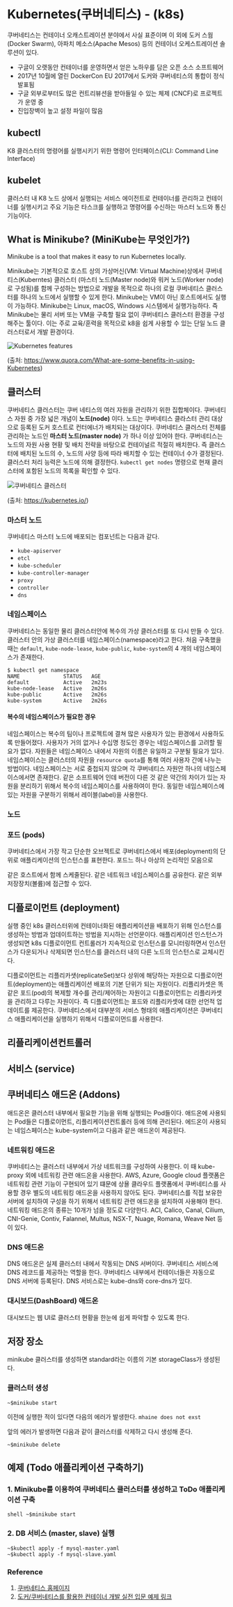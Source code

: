# Kubernetes(쿠버네티스) - (k8s)

쿠버네티스는 컨테이너 오캐스트레이션 분야에서 사실 표준이며 이 외에 도커 스웜(Docker Swarm), 아파치 
메소스(Apache Mesos) 등의 컨테이너 오케스트레이션 솔루션이 있다.
 
* 구글이 오랫동안 컨테이너를 운영하면서 얻은 노하우를 담은 오픈 소스 소프트웨어
* 2017년 10월에 열린 DockerCon EU 2017에서 도커와 쿠버네티스의 통합이 정식 발표됨
* 구글 외부로부터도 많은 컨트리뷰션을 받아들일 수 있는 체제 (CNCF)로 프로젝트가 운영 중
* 진입장벽이 높고 설정 파일이 많음

## kubectl

K8 클러스터의 명령어를 실행시키기 위한 명령어 인터페이스(CLI: Command Line Interface) 

## kubelet

클러스터 내 K8 노드 상에서 실행되는 서비스 에이전트로 컨테이너를 관리하고 컨테이너를 실행시키고 주요 기능은 타스크를 실행하고 명령어를 수신하는 마스터 노드와 통신 기능이다.  

## What is Minikube? (MiniKube는 무엇인가?)

 Minikube is a tool that makes it easy to run Kubernetes locally.

Minikube는 기본적으로 호스트 상의 가상머신(VM: Virtual Machine)상에서 쿠버네티스(Kuberntes) 클러스터 (마스터 노드(Master node)와 워커 노드(Worker node)로 구성됨)를 함께 구성하는 방법으로 개발을 목적으로 하나의 로컬 쿠버네티스 클러스터를 하나의 노드에서 실행할 수 있게 한다. Minikube는 VM이 아닌 호스트에서도 실행이 가능하다. Minikube는 Linux, macOS, Windows 시스템에서 실행가능하다. 즉 Minikube는 물리 서버 또는 VM을 구축할 
필요 없이 쿠버네티스 클러스터 환경을 구성해주는 툴이다. 
이는 주로 교육/훈력을 목적으로 k8을 쉽게 사용할 수 있는 단일 노드 클러스터로서 개발 환경이다. 

![Kubernetes features](https://qph.fs.quoracdn.net/main-qimg-6090cfa54f58441223588c9e0bb5a33b-c)

(출처: https://www.quora.com/What-are-some-benefits-in-using-Kubernetes)

## 클러스터

쿠버네티스 클러스터는 쿠버 네티스의 여러 자원을 관리하기 위한 집합체이다. 쿠버네티스 자원 중 가장 넓은 개념이 **노드(node)** 이다. 
노드는 쿠버네티스 클라스터 관리 대상으로 등록된 도커 호스트로 컨터에너가 배치되는 대상이다. 쿠버네티스 클러스터 전체를 관리하는 노드인
**마스터 노드(master node)** 가 하나 이상 있어야 한다. 
쿠버네티스는 노드의 자원 사용 현황 및 배치 전략을 바탕으로 컨테이널르 적절히 배치한다. 즉 클러스터에 배치된 노드의 수, 노드의 사양 등에 따라 
배치할 수 있는 컨테이너 수가 결정된다. 클러스터 처리 능력은 노드에 의해 결정한다. 
```kubectl get nodes``` 명령으로 현재 클러스터에 포함된 노드의 목록을 확인할 수 있다.

![쿠버네티스 클러스터](https://d33wubrfki0l68.cloudfront.net/99d9808dcbf2880a996ed50d308a186b5900cec9/40b94/docs/tutorials/kubernetes-basics/public/images/module_01_cluster.svg)

(출처: https://kubernetes.io/)

### 마스터 노드 

쿠버네티스 마스터 노드에 배포되는 컴포넌트는 다음과 같다. 

* ```kube-apiserver```
* ```etcl```
* ```kube-scheduler```
* ```kube-controller-manager```
* ```proxy```
* ```controller```
* ```dns```

### 네임스페이스

쿠버네티스는 동일한 물리 클러스터안에 복수의 가상 클러스터를 또 다시 만들 수 있다. 클러스터 안의 가상 클러스터를 네임스페이스(namespace)라고
한다. 처음 구축했을 때는 ```default```, ```kube-node-lease```, ```kube-public```, ```kube-system```의
4 개의 네임스페이스가 존재한다. 

```shell
$ kubectl get namespace
NAME              STATUS   AGE
default           Active   2m23s
kube-node-lease   Active   2m26s
kube-public       Active   2m26s
kube-system       Active   2m26s
```
#### 복수의 네임스페이스가 필요한 경우 

네임스페이스는 복수의 팀이나 프로젝트에 결쳐 많은 사용자가 있는 환경에서 사용하도록 만들어졌다. 사용자가 거의 없거나 수십명 정도인 경우는 네임스페이스를 고려할 필요가 없다. 자원들은 네임스페이스 내에서 자원의 이름은 유일하고 구분될 필요가 있다.
네임스페이스는 클러스터의 자원을 ```resource quota```를 통해 여러 사용자 간에  나누는 방법이다. 
네임스페이스는 서로 중첩되지 않으며 각 쿠버네티스 자원안 하나의 네임스페이스에서면 존재한다. 
같은 소프트웨어 인데 버전이 다른 것 같은 약간의 차이가 있는 자원을 분리하기 위해서 복수의 네임스페이스를 사용하여이 한다. 
동일한 네임스페이스에 있는 자원을 구분하기 위해서 레이블(label)을 사용한다. 


### 노드

### 포드 (pods)

쿠버네티스에서 가장 작고 단순한 오브젝트로 쿠버네티스에서 배포(deployment)의 단위로 애플리케이션의 인스턴스를 표현한다.
포드느 하나 아상의 논리적인 모음으로

같은 호스트에서 함께 스케줄된다.
같은 네트워크 네임스페이스를 공유한다.
같은 외부 저장장치(볼륨)에 접근할 수 있다.

## 디플로이먼트 (deployment)

실행 중인 k8s 클러스터위에 컨테이너화된 애플리케이션을 배포하기 위해 인스턴스를 생성하는 방법과 업데이트하는 방법을 지시하는 선언문이다.
애플리케이션 인스턴스가 생성되면 k8s 디플로이먼트 컨트롤러가 지속적으로 인스턴스를 모니터링하면서 인스턴스가 다운되거나 삭제되면 인스턴스를 클러스터 내의 
다른 노드의 인스턴스로 교체시킨다. 

디플로이먼트는 리플리카샛(replicateSet)보다 상위에 해당하는 자원으로 디플로이먼트(deployment)는 애플리케이션 배포의 기본 단위가 되는 자원이다. 
리플리카셋은 똑같은 포드(pod)의 복제할 개수를 관리/제어하는 자원이고 디플로이먼트는 리플리카셋을 관리하고 다루는 자원이다. 
즉 디플로이먼트는 포드와 리플리카셋에 대한 선언적 업데이트를 제공한다.
쿠버네티스에서 대부분의 서비스 형태의 애플리케이션은 쿠버네티스 애플리케이션을 실행하기 위해서 디플로이먼드를 사용한다. 


## 리플리케이션컨트롤러 

## 서비스 (service)

## 쿠버네티스 애드온 (Addons)
애드온은 클러스터 내부에서 필요한 기능을 위해 실행되는 Pod들이다. 애드온에 사용되는 Pod들은 디플로이먼트,
리플리케이션컨트롤러 등에 의해 관리된다. 에드온이 사용되는 네임스페이스는 kube-system이고 다음과 같은 애드온이
제공된다. 

### 네트워킹 애드온
쿠버네티스는 클러스터 내부에서 가상 네트워크를 구성하여 사용한다. 이 때 kube-proxy 외에 네트워킹 관련 애드온을 
사용한다. AWS, Azure, Google cloud 플랫폼은 네트워킹 관련 기능이 구현되어 있기 떄문에 
상욜 클라우드 플랫폼에서 쿠버네티스를 사용할 경우 별도의 네트워킹 애드온을 사용하지 않아도 된다.
쿠버네티스를 직접 보유한 서버에 설치하여 구성을 하기 위해서 네트워킹 관련 애드온을 설치하여 사용해야 한다. 
네트워킹 애드온의 종류는 10개가 넘을 정도로 다양한다. ACI, Calico, Canal, Cilium, CNI-Genie, Contiv,
Falannel, Multus, NSX-T, Nuage, Romana, Weave Net 등이 있다.

### DNS 애드온
DNS 애드온은 실제 클러스터 내에서 작동되는 DNS 서버이다. 쿠버네티스 서비스에 DNS 레코드를 제공하는 역할을 한다. 
쿠버네티스 내부에서 컨테이너들은 자동으로 DNS 서버에 등록된다. DNS 서비스로는 kube-dns와 core-dns가 있다. 

### 대시보드(DashBoard) 애드온 
대시보드는 웹 UI로 클러스터 현황을 한눈에 쉽게 파악할 수 있도록 한다. 

## 저장 장소
minikube 클러스터를 생성하면 standard라는 이름의 기본 storageClass가 생성된다. 

### 클러스터 생성 
```shell
~$minikube start
```
이전에 실행한 적이 있다면 다음의 에러가 발생한다.
```mhaine does not exst```

 앞의 에러가 발생하면 다음과 같이 클러스터를 삭제하고 다시 생성해 준다.
 ```shell
 ~$minikube delete
 ```





## 예제  (Todo 애플리케이션 구축하기)
### 1. Minikube를 이용하여 쿠버네티스 클러스터를 생성하고 ToDo 애플리케이션 구축 

```shell ~$minikube start ```

### 2. DB 서비스 (master, slave) 실행 
```shell
~$kubectl apply -f mysql-master.yaml
~$kubectl apply -f mysql-slave.yaml
```


### Reference

1. [쿠버네티스 홈페이지](https://kubernetes.io/ko/docs/home/)
2. [도커/쿠버네티스를 활용한 컨테이너 개발 실전 입문 예제 링크](http://wikibook.co.kr/docker-kubernetes/)
